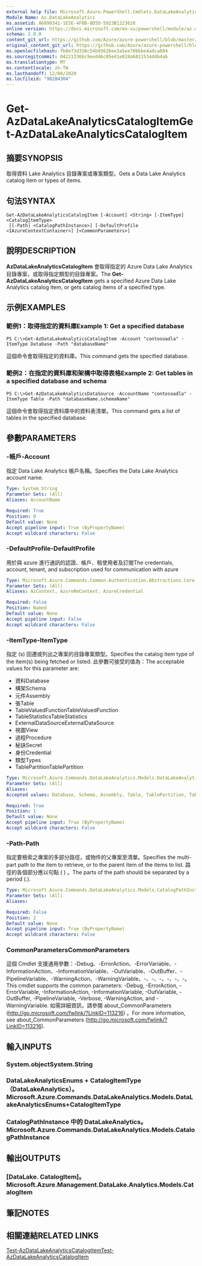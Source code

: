 ```yaml
---
external help file: Microsoft.Azure.PowerShell.Cmdlets.DataLakeAnalytics.dll-Help.xml
Module Name: Az.DataLakeAnalytics
ms.assetid: A6899341-1E5E-4F8B-8D5D-5923B1223628
online version: https://docs.microsoft.com/en-us/powershell/module/az.datalakeanalytics/get-azdatalakeanalyticscatalogitem
schema: 2.0.0
content_git_url: https://github.com/Azure/azure-powershell/blob/master/src/DataLakeAnalytics/DataLakeAnalytics/help/Get-AzDataLakeAnalyticsCatalogItem.md
original_content_git_url: https://github.com/Azure/azure-powershell/blob/master/src/DataLakeAnalytics/DataLakeAnalytics/help/Get-AzDataLakeAnalyticsCatalogItem.md
ms.openlocfilehash: fb0e73d338c54b93626ee3a5ee78bbbe4adca884
ms.sourcegitcommit: 04221336bc9eed46c05ed1e828a6811534d4b4ab
ms.translationtype: MT
ms.contentlocale: zh-TW
ms.lasthandoff: 12/08/2020
ms.locfileid: "98284304"
---
```

# <span data-ttu-id="562de-101">Get-AzDataLakeAnalyticsCatalogItem</span><span class="sxs-lookup"><span data-stu-id="562de-101">Get-AzDataLakeAnalyticsCatalogItem</span></span>

## <span data-ttu-id="562de-102">摘要</span><span class="sxs-lookup"><span data-stu-id="562de-102">SYNOPSIS</span></span>
<span data-ttu-id="562de-103">取得資料 Lake Analytics 目錄專案或專案類型。</span><span class="sxs-lookup"><span data-stu-id="562de-103">Gets a Data Lake Analytics catalog item or types of items.</span></span>

## <span data-ttu-id="562de-104">句法</span><span class="sxs-lookup"><span data-stu-id="562de-104">SYNTAX</span></span>

```
Get-AzDataLakeAnalyticsCatalogItem [-Account] <String> [-ItemType] <CatalogItemType>
 [[-Path] <CatalogPathInstance>] [-DefaultProfile <IAzureContextContainer>] [<CommonParameters>]
```

## <span data-ttu-id="562de-105">說明</span><span class="sxs-lookup"><span data-stu-id="562de-105">DESCRIPTION</span></span>
<span data-ttu-id="562de-106">**AzDataLakeAnalyticsCatalogItem** 會取得指定的 Azure Data Lake Analytics 目錄專案，或取得指定類型的目錄專案。</span><span class="sxs-lookup"><span data-stu-id="562de-106">The **Get-AzDataLakeAnalyticsCatalogItem** gets a specified Azure Data Lake Analytics catalog item, or gets catalog items of a specified type.</span></span>

## <span data-ttu-id="562de-107">示例</span><span class="sxs-lookup"><span data-stu-id="562de-107">EXAMPLES</span></span>

### <span data-ttu-id="562de-108">範例1：取得指定的資料庫</span><span class="sxs-lookup"><span data-stu-id="562de-108">Example 1: Get a specified database</span></span>
```
PS C:\>Get-AzDataLakeAnalyticsCatalogItem -Account "contosoadla" -ItemType Database -Path "databaseName"
```

<span data-ttu-id="562de-109">這個命令會取得指定的資料庫。</span><span class="sxs-lookup"><span data-stu-id="562de-109">This command gets the specified database.</span></span>

### <span data-ttu-id="562de-110">範例2：在指定的資料庫和架構中取得表格</span><span class="sxs-lookup"><span data-stu-id="562de-110">Example 2: Get tables in a specified database and schema</span></span>
```
PS C:\>Get-AzDataLakeAnalyticsDataSource -AccountName "contosoadla" -ItemType Table -Path "databaseName.schemaName"
```

<span data-ttu-id="562de-111">這個命令會取得指定資料庫中的資料表清單。</span><span class="sxs-lookup"><span data-stu-id="562de-111">This command gets a list of tables in the specified database.</span></span>

## <span data-ttu-id="562de-112">參數</span><span class="sxs-lookup"><span data-stu-id="562de-112">PARAMETERS</span></span>

### <span data-ttu-id="562de-113">-帳戶</span><span class="sxs-lookup"><span data-stu-id="562de-113">-Account</span></span>
<span data-ttu-id="562de-114">指定 Data Lake Analytics 帳戶名稱。</span><span class="sxs-lookup"><span data-stu-id="562de-114">Specifies the Data Lake Analytics account name.</span></span>

```yaml
Type: System.String
Parameter Sets: (All)
Aliases: AccountName

Required: True
Position: 0
Default value: None
Accept pipeline input: True (ByPropertyName)
Accept wildcard characters: False
```

### <span data-ttu-id="562de-115">-DefaultProfile</span><span class="sxs-lookup"><span data-stu-id="562de-115">-DefaultProfile</span></span>
<span data-ttu-id="562de-116">用於與 azure 進行通訊的認證、帳戶、租使用者及訂閱</span><span class="sxs-lookup"><span data-stu-id="562de-116">The credentials, account, tenant, and subscription used for communication with azure</span></span>

```yaml
Type: Microsoft.Azure.Commands.Common.Authentication.Abstractions.Core.IAzureContextContainer
Parameter Sets: (All)
Aliases: AzContext, AzureRmContext, AzureCredential

Required: False
Position: Named
Default value: None
Accept pipeline input: False
Accept wildcard characters: False
```

### <span data-ttu-id="562de-117">-ItemType</span><span class="sxs-lookup"><span data-stu-id="562de-117">-ItemType</span></span>
<span data-ttu-id="562de-118">指定 (s) 回遷或列出之專案的目錄專案類型。</span><span class="sxs-lookup"><span data-stu-id="562de-118">Specifies the catalog item type of the item(s) being fetched or listed.</span></span>
<span data-ttu-id="562de-119">此參數可接受的值為：</span><span class="sxs-lookup"><span data-stu-id="562de-119">The acceptable values for this parameter are:</span></span>
- <span data-ttu-id="562de-120">資料</span><span class="sxs-lookup"><span data-stu-id="562de-120">Database</span></span>
- <span data-ttu-id="562de-121">構架</span><span class="sxs-lookup"><span data-stu-id="562de-121">Schema</span></span>
- <span data-ttu-id="562de-122">元件</span><span class="sxs-lookup"><span data-stu-id="562de-122">Assembly</span></span>
- <span data-ttu-id="562de-123">張</span><span class="sxs-lookup"><span data-stu-id="562de-123">Table</span></span>
- <span data-ttu-id="562de-124">TableValuedFunction</span><span class="sxs-lookup"><span data-stu-id="562de-124">TableValuedFunction</span></span>
- <span data-ttu-id="562de-125">TableStatistics</span><span class="sxs-lookup"><span data-stu-id="562de-125">TableStatistics</span></span>
- <span data-ttu-id="562de-126">ExternalDataSource</span><span class="sxs-lookup"><span data-stu-id="562de-126">ExternalDataSource</span></span>
- <span data-ttu-id="562de-127">視圖</span><span class="sxs-lookup"><span data-stu-id="562de-127">View</span></span>
- <span data-ttu-id="562de-128">過程</span><span class="sxs-lookup"><span data-stu-id="562de-128">Procedure</span></span>
- <span data-ttu-id="562de-129">秘訣</span><span class="sxs-lookup"><span data-stu-id="562de-129">Secret</span></span>
- <span data-ttu-id="562de-130">身份</span><span class="sxs-lookup"><span data-stu-id="562de-130">Credential</span></span>
- <span data-ttu-id="562de-131">類型</span><span class="sxs-lookup"><span data-stu-id="562de-131">Types</span></span>
- <span data-ttu-id="562de-132">TablePartition</span><span class="sxs-lookup"><span data-stu-id="562de-132">TablePartition</span></span>

```yaml
Type: Microsoft.Azure.Commands.DataLakeAnalytics.Models.DataLakeAnalyticsEnums+CatalogItemType
Parameter Sets: (All)
Aliases:
Accepted values: Database, Schema, Assembly, Table, TablePartition, TableValuedFunction, TableStatistics, ExternalDataSource, View, Procedure, Secret, Credential, Types, Package

Required: True
Position: 1
Default value: None
Accept pipeline input: True (ByPropertyName)
Accept wildcard characters: False
```

### <span data-ttu-id="562de-133">-Path</span><span class="sxs-lookup"><span data-stu-id="562de-133">-Path</span></span>
<span data-ttu-id="562de-134">指定要檢索之專案的多部分路徑，或物件的父專案至清單。</span><span class="sxs-lookup"><span data-stu-id="562de-134">Specifies the multi-part path to the item to retrieve, or to the parent item of the items to list.</span></span>
<span data-ttu-id="562de-135">路徑的各個部分應以句點 ( ) 。</span><span class="sxs-lookup"><span data-stu-id="562de-135">The parts of the path should be separated by a period (.).</span></span>

```yaml
Type: Microsoft.Azure.Commands.DataLakeAnalytics.Models.CatalogPathInstance
Parameter Sets: (All)
Aliases:

Required: False
Position: 2
Default value: None
Accept pipeline input: True (ByPropertyName)
Accept wildcard characters: False
```

### <span data-ttu-id="562de-136">CommonParameters</span><span class="sxs-lookup"><span data-stu-id="562de-136">CommonParameters</span></span>
<span data-ttu-id="562de-137">這個 Cmdlet 支援通用參數：-Debug、-ErrorAction、-ErrorVariable、-InformationAction、-InformationVariable、-OutVariable、-OutBuffer、-PipelineVariable、-WarningAction、-WarningVariable、-、-、-、-、-、-。</span><span class="sxs-lookup"><span data-stu-id="562de-137">This cmdlet supports the common parameters: -Debug, -ErrorAction, -ErrorVariable, -InformationAction, -InformationVariable, -OutVariable, -OutBuffer, -PipelineVariable, -Verbose, -WarningAction, and -WarningVariable.</span></span> <span data-ttu-id="562de-138">如需詳細資訊，請參閱 about_CommonParameters (http://go.microsoft.com/fwlink/?LinkID=113216) 。</span><span class="sxs-lookup"><span data-stu-id="562de-138">For more information, see about_CommonParameters (http://go.microsoft.com/fwlink/?LinkID=113216).</span></span>

## <span data-ttu-id="562de-139">輸入</span><span class="sxs-lookup"><span data-stu-id="562de-139">INPUTS</span></span>

### <span data-ttu-id="562de-140">System.object</span><span class="sxs-lookup"><span data-stu-id="562de-140">System.String</span></span>

### <span data-ttu-id="562de-141">DataLakeAnalyticsEnums + CatalogItemType （DataLakeAnalytics）。</span><span class="sxs-lookup"><span data-stu-id="562de-141">Microsoft.Azure.Commands.DataLakeAnalytics.Models.DataLakeAnalyticsEnums+CatalogItemType</span></span>

### <span data-ttu-id="562de-142">CatalogPathInstance 中的 DataLakeAnalytics。</span><span class="sxs-lookup"><span data-stu-id="562de-142">Microsoft.Azure.Commands.DataLakeAnalytics.Models.CatalogPathInstance</span></span>

## <span data-ttu-id="562de-143">輸出</span><span class="sxs-lookup"><span data-stu-id="562de-143">OUTPUTS</span></span>

### <span data-ttu-id="562de-144">[DataLake. CatalogItem]。</span><span class="sxs-lookup"><span data-stu-id="562de-144">Microsoft.Azure.Management.DataLake.Analytics.Models.CatalogItem</span></span>

## <span data-ttu-id="562de-145">筆記</span><span class="sxs-lookup"><span data-stu-id="562de-145">NOTES</span></span>

## <span data-ttu-id="562de-146">相關連結</span><span class="sxs-lookup"><span data-stu-id="562de-146">RELATED LINKS</span></span>

[<span data-ttu-id="562de-147">Test-AzDataLakeAnalyticsCatalogItem</span><span class="sxs-lookup"><span data-stu-id="562de-147">Test-AzDataLakeAnalyticsCatalogItem</span></span>](./Test-AzDataLakeAnalyticsCatalogItem.md)


